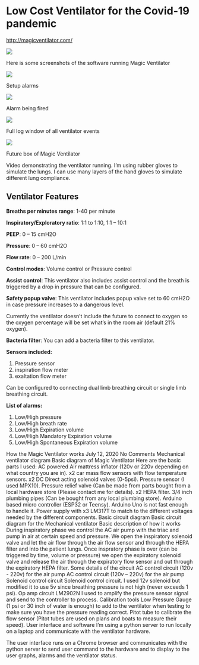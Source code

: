 # Low Cost Ventilator for the Covid-19 pandemic

http://magicventilator.com/

![](http://magicventilator.com/wp-content/uploads/2020/07/Screen-Shot-2020-07-01-at-6.11.59-PM-1-1024x640.png)

Here is some screenshots of the software running Magic Ventilator

![](http://magicventilator.com/wp-content/uploads/2020/07/Screen-Shot-2020-07-01-at-6.12.08-PM-1024x640.png)

Setup alarms  

![](http://magicventilator.com/wp-content/uploads/2020/07/Screen-Shot-2020-07-01-at-6.12.28-PM-1024x640.png)

Alarm being fired

![](http://magicventilator.com/wp-content/uploads/2020/07/Screen-Shot-2020-07-01-at-6.12.35-PM-1024x640.png)

Full log window of all ventilator events

![](http://magicventilator.com/wp-content/uploads/2020/07/IMG_2650_4.jpg)

Future box of Magic Ventilator

Video demonstrating the ventilator running. I’m using rubber gloves to simulate the lungs. I can use many layers of the hand gloves to simulate different lung compliance.

## Ventilator Features

**Breaths per minutes range**: 1-40 per minute

**Inspiratory/Exploratory ratio**: 1:1 to 1:10, 1:1 – 10:1

**PEEP**: 0 – 15 cmH2O

**Pressure**: 0 – 60 cmH2O

**Flow rate**: 0 – 200 L/min

**Control modes**: Volume control or Pressure control

**Assist control**: This ventilator also includes assist control and the breath is triggered by a drop in pressure that can be configured.

**Safety popup valve**: This ventilator includes popup valve set to 60 cmH2O in case pressure increases to a dangerous level.

Currently the ventilator doesn’t include the future to connect to oxygen so the oxygen percentage will be set what’s in the room air (default 21% oxygen).

**Bacteria filter**: You can add a bacteria filter to this ventilator.

**Sensors included:**

1.  Pressure sensor
2.  inspiration flow meter
3.  exaltation flow meter

Can be configured to connecting dual limb breathing circuit or single limb breathing circuit.

**List of alarms:**

1.  Low/High pressure
2.  Low/High breath rate
3.  Low/High Expiration volume
4.  Low/High Mandatory Expiration volume
5.  Low/High Spontaneous Expiration volume

How the Magic Ventilator works
July 12, 2020 No Comments
Mechanical ventilator diagram
Basic diagram of Magic Ventilator
Here are the basic parts I used:
AC powered Air mattress inflator (120v or 220v depending on what country you are in).
x2 car mass flow sensors with flow temperature sensors.
x2 DC Direct acting solenoid valves (0-5psi).
Pressure sensor (I used MPX10).
Pressure relief valve (Can be made from parts bought from a local hardware store (Please contact me for details).
x2 HEPA filter.
3/4 inch plumbing pipes (Can be bought from any local plumbing store).
Arduino based micro controller (ESP32 or Teensy). Arduino Uno is not fast enough to handle it.
Power supply with x3 LM317T to match to the different voltages needed by the different components.
Basic circuit diagram
Basic circuit diagram for the Mechanical ventilator 
Basic description of how it works
During inspiratory phase we control the AC air pump with the triac and pump in air at certain speed and pressure.
We open the inspiratory solenoid valve and let the air flow through the air flow sensor and through the HEPA filter and into the patient lungs.
Once inspratory phase is over (can be triggered by time, volume or pressure) we open the expiratory solenoid valve and release the air through the expiratory flow sensor and out through the expiratory HEPA filter.
Some details of the circuit
AC control circuit (120v - 220v) for the air pump
AC control circuit (120v – 220v) for the air pump
Solenoid control circuit
Solenoid control circuit. I used 12v solenoid but modified it to use 5v since breathing pressure is not high (never exceeds 1 psi).
Op amp circuit
LM2902N I used to amplify the pressure sensor signal and send to the controller to process.
Calibration tools
Low Pressure Gauge (1 psi or 30 inch of water is enough) to add to the ventilator when testing to make sure you have the pressure reading correct.
Pitot tube to calibrate the flow sensor (Pitot tubes are used on plans and boats to measure their speed).
User interface and software
I’m using a python server to run locally on a laptop and communicate with the ventilator hardware.

The user interface runs on a Chrome browser and communicates with the python server to send user command to the hardware and to display to the user graphs, alarms and the ventilator status.
